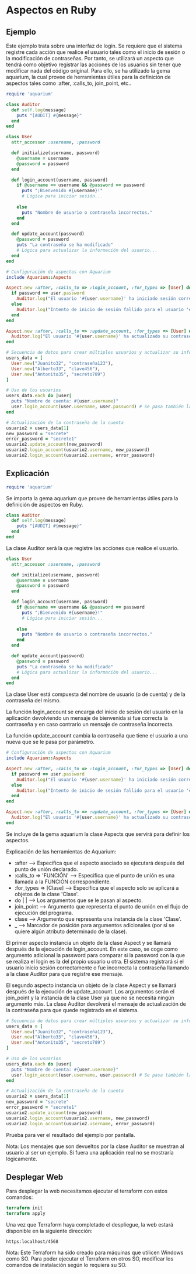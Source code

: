 # Aspectos en Ruby #
## Ejemplo ##
Este ejemplo trata sobre una interfaz de login. Se requiere que el sistema registre cada acción que realice el usuario tales como el inicio de sesión o la modificación de contraseñas. Por tanto, se utilizará un aspecto que tendrá como objetivo registrar las acciones de los usuarios sin tener que modificar nada del código original. Para ello, se ha utilizado la gema aquarium, la cual provee de herramientas útiles para la definición de aspectos tales como :after, :calls_to, join_point, etc.. 

```ruby
require 'aquarium'

class Auditor
  def self.log(message)
    puts "[AUDIT] #{message}"
  end
end

class User
  attr_accessor :username, :password

  def initialize(username, password)
    @username = username
    @password = password
  end

  def login_account(username, password)
    if @username == username && @password == password
      puts "¡Bienvenido #{username}!"
      # Lógica para iniciar sesión...
      
    else
      puts "Nombre de usuario o contraseña incorrectos."
    end
  end

  def update_account(password)
    @password = password
    puts "La contraseña se ha modificado"
    # Lógica para actualizar la información del usuario...
  end
end

# Configuración de aspectos con Aquarium
include Aquarium::Aspects

Aspect.new :after, :calls_to => :login_account, :for_types => [User] do |join_point, user,_, password|
  if password == user.password
    Auditor.log("El usuario '#{user.username}' ha iniciado sesión correctamente")
  else
    Auditor.log("Intento de inicio de sesión fallido para el usuario '#{user.username}'")
  end
end

Aspect.new :after, :calls_to => :update_account, :for_types => [User] do |join_point, user|
  Auditor.log("El usuario '#{user.username}' ha actualizado su contraseña de cuenta a '#{user.password}'")
end

# Secuencia de datos para crear múltiples usuarios y actualizar su información
users_data = [
  User.new("Juanito32", "contraseña123"),
  User.new("Alberto33", "clave456"),
  User.new("Antonito35", "secreto789")
]

# Uso de los usuarios
users_data.each do |user|
  puts "Nombre de cuenta: #{user.username}"
  user.login_account(user.username, user.password) # Se pasa también la contraseña
end

# Actualización de la contraseña de la cuenta
usuario2 = users_data[1]
new_password = "secrete"
error_password = "secrete1"
usuario2.update_account(new_password)
usuario2.login_account(usuario2.username, new_password)
usuario2.login_account(usuario2.username, error_password)
```

## Explicación ##

```ruby
require 'aquarium'
```
Se importa la gema aquarium que provee de herramientas útiles para la definición de aspectos en Ruby.

```ruby
class Auditor
  def self.log(message)
    puts "[AUDIT] #{message}"
  end
end
```
La clase Auditor será la que registre las acciones que realice el usuario.

```ruby
class User
  attr_accessor :username, :password

  def initialize(username, password)
    @username = username
    @password = password
  end

  def login_account(username, password)
    if @username == username && @password == password
      puts "¡Bienvenido #{username}!"
      # Lógica para iniciar sesión...
      
    else
      puts "Nombre de usuario o contraseña incorrectos."
    end
  end

  def update_account(password)
    @password = password
    puts "La contraseña se ha modificado"
    # Lógica para actualizar la información del usuario...
  end
end
```
La clase User está compuesta del nombre de usuario (o de cuenta) y de la contraseña del mismo.

La función login_account se encarga del inicio de sesión del usuario en la aplicación devolviendo un mensaje de bienvenida si fue correcta la contraseña y en caso contrario un mensaje de contraseña incorrecta.

La función update_account cambia la contraseña que tiene el usuario a una nueva que se le pasa por parámetro.

```ruby
# Configuración de aspectos con Aquarium
include Aquarium::Aspects

Aspect.new :after, :calls_to => :login_account, :for_types => [User] do |join_point, user,_, password|
  if password == user.password
    Auditor.log("El usuario '#{user.username}' ha iniciado sesión correctamente")
  else
    Auditor.log("Intento de inicio de sesión fallido para el usuario '#{user.username}'")
  end
end

Aspect.new :after, :calls_to => :update_account, :for_types => [User] do |join_point, user|
  Auditor.log("El usuario '#{user.username}' ha actualizado su contraseña de cuenta a '#{user.password}'")
end
```
Se incluye de la gema aquarium la clase Aspects que servirá para definir los aspectos.

Explicación de las herramientas de Aquarium:
- :after --> Especifica que el aspecto asociado se ejecutará después del punto de unión declarado.
- :calls_to => 'FUNCIÓN' --> Especifica que el punto de unión es una llamada a la FUNCIÓN correspondiente.
- :for_types => [Clase] --> Especifica que el aspecto solo se aplicará a objetos de la clase 'Clase'.
- do | | --> Los argumentos que se le pasan al aspecto.
- join_point --> Argumento que representa el punto de unión en el flujo de ejecución del programa.
- clase --> Argumento que representa una instancia de la clase 'Clase'.
- _ --> Marcador de posición para argumentos adicionales (por si se quiere algún atributo determinado de la clase).

El primer aspecto instancia un objeto de la clase Aspect y se llamará después de la ejecución de login_account. En este caso, se coge como argumento adicional la password para comparar si la password con la que se realiza el login es la del propio usuario u otra. El sistema registrará si el usuario inicio sesión correctamente o fue incorrecta la contraseña llamando a la clase Auditor para que registre ese mensaje.

El segundo aspecto instancia un objeto de la clase Aspect y se llamará después de la ejecución de update_account. Los argumentos serán el join_point y la instancia de la clase User ya que no se necesita ningún argumento más. La clase Auditor devolverá el mensaje de actualización de la contraseña para que quede registrado en el sistema.


```ruby
# Secuencia de datos para crear múltiples usuarios y actualizar su información
users_data = [
  User.new("Juanito32", "contraseña123"),
  User.new("Alberto33", "clave456"),
  User.new("Antonito35", "secreto789")
]

# Uso de los usuarios
users_data.each do |user|
  puts "Nombre de cuenta: #{user.username}"
  user.login_account(user.username, user.password) # Se pasa también la contraseña
end

# Actualización de la contraseña de la cuenta
usuario2 = users_data[1]
new_password = "secrete"
error_password = "secrete1"
usuario2.update_account(new_password)
usuario2.login_account(usuario2.username, new_password)
usuario2.login_account(usuario2.username, error_password)
```
Prueba para ver el resultado del ejemplo por pantalla.

Nota: Los mensajes que son devueltos por la clase Auditor se muestran al usuario al ser un ejemplo. Si fuera una aplicación real no se mostraría lógicamente.



## Desplegar Web ##

Para desplegar la web necesitamos ejecutar el terraform con estos comandos:

``` terraform
terraform init
terraform apply
```
Una vez que Terraform haya completado el despliegue, la web estará disponible en la siguiente dirección: 

`https:localhost/4568`

Nota: Este Terraform ha sido creado para máquinas que utilicen Windows como SO. Para poder ejecutar el Terraform en otros SO, modificar los comandos de instalación según lo requiera su SO.
